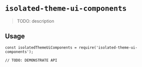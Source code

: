 # `isolated-theme-ui-components`

> TODO: description

## Usage

```
const isolatedThemeUiComponents = require('isolated-theme-ui-components');

// TODO: DEMONSTRATE API
```
